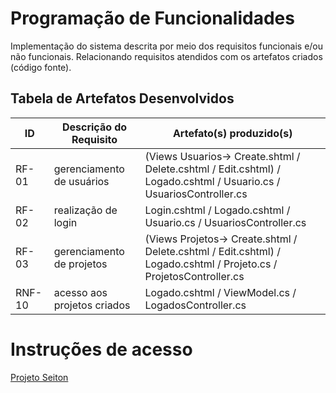 # Programação de Funcionalidades

Implementação do sistema descrita por meio dos requisitos funcionais e/ou não funcionais. Relacionando requisitos atendidos com os artefatos criados (código fonte).

## Tabela de Artefatos Desenvolvidos

|ID    | Descrição do Requisito  | Artefato(s) produzido(s) |
|------|-----------------------------------------|----|
|RF-01| gerenciamento de usuários | (Views Usuarios-> Create.shtml / Delete.cshtml / Edit.cshtml) / Logado.cshtml / Usuario.cs / UsuariosController.cs| 
|RF-02| realização de login | Login.cshtml / Logado.cshtml / Usuario.cs / UsuariosController.cs|
|RF-03| gerenciamento de projetos | (Views Projetos-> Create.shtml / Delete.cshtml / Edit.cshtml) / Logado.cshtml / Projeto.cs / ProjetosController.cs|
|RNF-10| acesso aos projetos criados | Logado.cshtml / ViewModel.cs / LogadosController.cs|

# Instruções de acesso
[Projeto Seiton](https://projetoseiton.azurewebsites.net)
